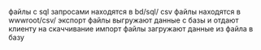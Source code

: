 файлы с sql запросами находятся в  bd/sql/
csv файлы находятся  в wwwroot/csv/
экспорт файлы выгружают данные с базы и отдают клиенту на скаччивание
импорт файлы загружают данные из файла в базу
